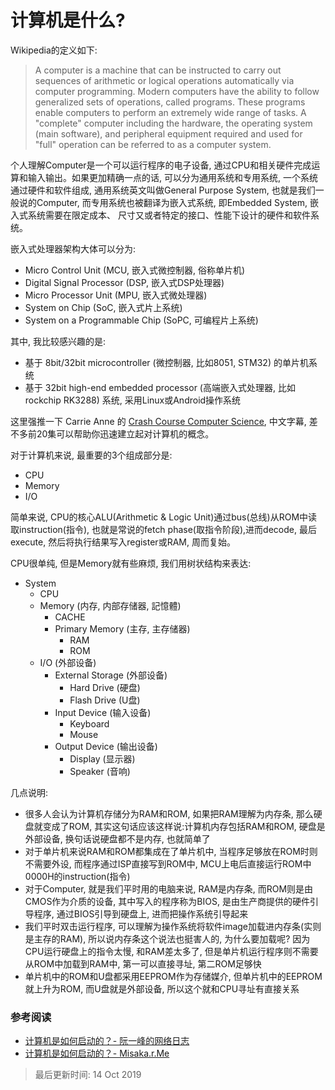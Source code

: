 # 计算机是什么?

Wikipedia的定义如下:
> A computer is a machine that can be instructed to carry out sequences of arithmetic or logical operations automatically via computer programming. Modern computers have the ability to follow generalized sets of operations, called programs. These programs enable computers to perform an extremely wide range of tasks. A "complete" computer including the hardware, the operating system (main software), and peripheral equipment required and used for "full" operation can be referred to as a computer system. 

个人理解Computer是一个可以运行程序的电子设备, 通过CPU和相关硬件完成运算和输入输出。如果更加精确一点的话, 可以分为通用系统和专用系统, 一个系统通过硬件和软件组成, 通用系统英文叫做General Purpose System, 也就是我们一般说的Computer, 而专用系统也被翻译为嵌入式系统, 即Embedded System, 嵌入式系统需要在限定成本、
尺寸又或者特定的接口、性能下设计的硬件和软件系统。

嵌入式处理器架构大体可以分为:
- Micro Control Unit (MCU, 嵌入式微控制器, 俗称单片机)
- Digital Signal Processor (DSP, 嵌入式DSP处理器)
- Micro Processor Unit (MPU, 嵌入式微处理器)
- System on Chip (SoC, 嵌入式片上系统)
- System on a Programmable Chip (SoPC, 可编程片上系统)

其中, 我比较感兴趣的是:
- 基于 8bit/32bit microcontroller (微控制器, 比如8051, STM32) 的单片机系统
- 基于 32bit high-end embedded processor (高端嵌入式处理器, 比如rockchip RK3288) 系统, 采用Linux或Android操作系统

这里强推一下 Carrie Anne 的 [Crash Course Computer Science](https://www.bilibili.com/video/av21376839), 中文字幕, 差不多前20集可以帮助你迅速建立起对计算机的概念。


对于计算机来说, 最重要的3个组成部分是:
- CPU
- Memory
- I/O

简单来说, CPU的核心ALU(Arithmetic & Logic Unit)通过bus(总线)从ROM中读取instruction(指令), 也就是常说的fetch phase(取指令阶段),进而decode, 最后execute, 然后将执行结果写入register或RAM, 周而复始。

CPU很单纯, 但是Memory就有些麻烦, 我们用树状结构来表达: 
- System
  - CPU
  - Memory (内存, 内部存储器, 記憶體)
    - CACHE
    - Primary Memory (主存, 主存储器)
      - RAM
      - ROM
  - I/O (外部设备)
    - External Storage (外部设备)
      - Hard Drive (硬盘)
      - Flash Drive (U盘)
    - Input Device (输入设备)
      - Keyboard
      - Mouse
    - Output Device (输出设备)
      - Display (显示器)
      - Speaker (音响)

几点说明:
- 很多人会认为计算机存储分为RAM和ROM, 如果把RAM理解为内存条, 那么硬盘就变成了ROM, 其实这句话应该这样说:计算机内存包括RAM和ROM, 硬盘是外部设备, 换句话说硬盘都不是内存, 也就简单了
- 对于单片机来说RAM和ROM都集成在了单片机中, 当程序足够放在ROM时则不需要外设, 而程序通过ISP直接写到ROM中, MCU上电后直接运行ROM中0000H的instruction(指令)
- 对于Computer, 就是我们平时用的电脑来说, RAM是内存条, 而ROM则是由CMOS作为介质的设备, 其中写入的程序称为BIOS, 是由生产商提供的硬件引导程序, 通过BIOS引导到硬盘上, 进而把操作系统引导起来
- 我们平时双击运行程序, 可以理解为操作系统将软件image加载进内存条(实则是主存的RAM), 所以说内存条这个说法也挺害人的, 为什么要加载呢? 因为CPU运行硬盘上的指令太慢, 和RAM差太多了, 但是单片机运行程序则不需要从ROM中加载到RAM中, 第一可以直接寻址, 第二ROM足够快
- 单片机中的ROM和U盘都采用EEPROM作为存储媒介, 但单片机中的EEPROM就上升为ROM, 而U盘就是外部设备, 所以这个就和CPU寻址有直接关系



### 参考阅读
- [计算机是如何启动的？- 阮一峰的网络日志](http://www.ruanyifeng.com/blog/2013/02/booting.html)
- [计算机是如何启动的？- Misaka.r.Me](http://www.misakar.me/neox2/)


> 最后更新时间: 14 Oct 2019